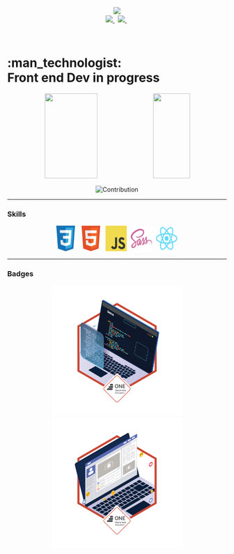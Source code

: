 <div id="header" align="center">
  <img src="https://media.giphy.com/media/qgQUggAC3Pfv687qPC/giphy.gif" width="350"> 
</div>

<div id="badges" align="center">
  <a href="https://www.linkedin.com/in/felipe-f-18593b25/" target="_blank" alt="LinkedIn">
    <img src="https://img.shields.io/badge/LinkedIn-black?logo=linkedin&logoColor=black&style=social">
  </a>&nbsp;
  
  <a href="https://github.com/felpfsf" target="_blank" alt="Github">
    <img src="https://img.shields.io/badge/Github-black?logo=github&logoColor=white&style=flat-square">
  </a>&nbsp;
  <!--
  <a href="https://codepen.io/felpfsf" target="_blank" alt="Codepen"><img src="https://img.shields.io/badge/Codepen-black?logo=codepen&logoColor=white&style=for-the-badge"></a>
  -->
  <br /><br />
  <img src="https://komarev.com/ghpvc/?username=felpfsf&style=flat&color=blue" alt=""/>
</div>

<h1>
  :man_technologist:<br>
  Front end Dev in progress
</h1>

<div align="center">

<img src="https://github-readme-stats.vercel.app/api?username=felpfsf&show_icons=true&theme=prussian&cache_seconds=2300" width="49%" height="195px" />&nbsp;<img src="https://github-readme-stats.vercel.app/api/top-langs/?username=felpfsf&layout=compact&lags_count=7&theme=prussian&cache_seconds=2300" width="41%" height="195px" />

<!--
![Felpfsf's GitHub stats](https://github-readme-stats.vercel.app/api?username=felpfsf&show_icons=true&theme=prussian)  ![Top Langs](https://github-readme-stats.vercel.app/api/top-langs/?username=felpfsf&layout=compact&lags_count=7&theme=prussian)
-->

![Contribution](https://activity-graph.herokuapp.com/graph?username=felpfsf&theme=gotham&hide_border=true&area=true)

</div>

---

### Skills

<div align="center">
  <img src="https://github.com/devicons/devicon/blob/master/icons/css3/css3-original.svg"  title="CSS3" alt="CSS" width="50" height="60"/>&nbsp;
  <img src="https://github.com/devicons/devicon/blob/master/icons/html5/html5-original.svg" title="HTML5" alt="HTML" width="50" height="60"/>&nbsp;
  <img src="https://github.com/devicons/devicon/blob/master/icons/javascript/javascript-original.svg" title="JavaScript" alt="JavaScript" width="50" height="60"/>&nbsp;
  <img src="https://github.com/devicons/devicon/blob/master/icons/sass/sass-original.svg" title="SaSS" width="50" height="60"/>&nbsp;
  <img src="https://github.com/devicons/devicon/blob/master/icons/react/react-original.svg" title="SaSS" width="50" height="60"/>&nbsp;
</div>

---

### Badges
<div align="center">
<img src="https://github.com/felpfsf/felpfsf/blob/main/badges/badge_desafio_1.png" title="Alura | Challenge 1 - Lógica de programação" alt="Desafio Alura" width="300" height="300" />

<img src="./badges/badge_desafio_front-end_portifolio.png" title="Alura | Challenge - Lógica de programação" alt="Badge de Desafio Front-end Alura" width="300" height="300" />
</div>

